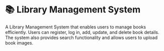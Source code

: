 # 📚 Library Management System

A Library Management System that enables users to manage books efficiently. Users can register, log in, add, update, and delete book details. The system also provides search functionality and allows users to upload book images.
